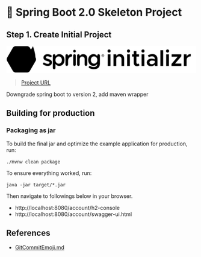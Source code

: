 # 🌱 Spring Boot 2.0 Skeleton Project

## Step 1. Create Initial Project
![spring-initializr](.github/spring.svg)
> [Project URL](https://start.spring.io/#!type=maven-project&language=java&platformVersion=3.2.4&packaging=jar&jvmVersion=17&groupId=com.hibuz&artifactId=account&name=spring-boot-skeleton&description=Demo%20project%20for%20Spring%20Boot&packageName=com.hibuz.account&dependencies=native,lombok,devtools,web,security,data-jpa,h2,validation,restdocs)

Downgrade spring boot to version 2, add maven wrapper

## Building for production

### Packaging as jar

To build the final jar and optimize the example application for production, run:

```
./mvnw clean package
```

To ensure everything worked, run:

```
java -jar target/*.jar
```

Then navigate to followings below in your browser.
- http://localhost:8080/account/h2-console
- http://localhost:8080/account/swagger-ui.html


## References
- [GitCommitEmoji.md](https://gist.github.com/parmentf/035de27d6ed1dce0b36a)